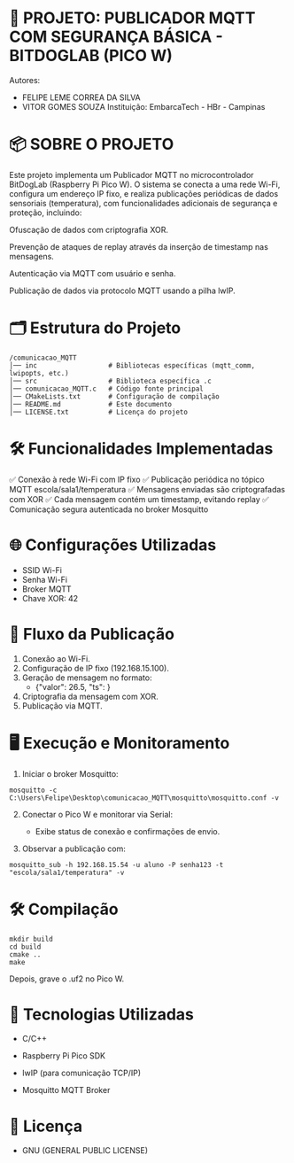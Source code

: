 # 📄 PROJETO: PUBLICADOR MQTT COM SEGURANÇA BÁSICA - BITDOGLAB (PICO W)

Autores: 
- FELIPE LEME CORREA DA SILVA
- VITOR GOMES SOUZA
Instituição: EmbarcaTech - HBr - Campinas

# 📦 SOBRE O PROJETO

Este projeto implementa um Publicador MQTT no microcontrolador BitDogLab (Raspberry Pi Pico W). O sistema se conecta a uma rede Wi-Fi, configura um endereço IP fixo, e realiza publicações periódicas de dados sensoriais (temperatura), com funcionalidades adicionais de segurança e proteção, incluindo:

Ofuscação de dados com criptografia XOR.

Prevenção de ataques de replay através da inserção de timestamp nas mensagens.

Autenticação via MQTT com usuário e senha.

Publicação de dados via protocolo MQTT usando a pilha lwIP.

# 🗂️ Estrutura do Projeto

```
/comunicacao_MQTT
│── inc                  # Bibliotecas específicas (mqtt_comm, lwipopts, etc.)
│── src                  # Biblioteca específica .c
│── comunicacao_MQTT.c   # Código fonte principal
│── CMakeLists.txt       # Configuração de compilação
│── README.md            # Este documento
│── LICENSE.txt          # Licença do projeto
``` 

# 🛠️ Funcionalidades Implementadas

✅ Conexão à rede Wi-Fi com IP fixo
✅ Publicação periódica no tópico MQTT escola/sala1/temperatura
✅ Mensagens enviadas são criptografadas com XOR
✅ Cada mensagem contém um timestamp, evitando replay
✅ Comunicação segura autenticada no broker Mosquitto

# 🌐 Configurações Utilizadas

- SSID Wi-Fi
- Senha Wi-Fi
- Broker MQTT
- Chave XOR: 42

# 🔗 Fluxo da Publicação

1. Conexão ao Wi-Fi.
2. Configuração de IP fixo (192.168.15.100).
3. Geração de mensagem no formato:
    - {"valor": 26.5, "ts": <timestamp>}
4. Criptografia da mensagem com XOR.
5. Publicação via MQTT.

# 🖥️ Execução e Monitoramento

1. Iniciar o broker Mosquitto:
```
mosquitto -c C:\Users\Felipe\Desktop\comunicacao_MQTT\mosquitto\mosquitto.conf -v
```

2. Conectar o Pico W e monitorar via Serial:

    - Exibe status de conexão e confirmações de envio.

3. Observar a publicação com:
```
mosquitto_sub -h 192.168.15.54 -u aluno -P senha123 -t "escola/sala1/temperatura" -v
```

# 🛠️ Compilação

```
mkdir build
cd build
cmake ..
make
```

Depois, grave o .uf2 no Pico W.

# 📌 Tecnologias Utilizadas

- C/C++

- Raspberry Pi Pico SDK

- lwIP (para comunicação TCP/IP)

- Mosquitto MQTT Broker

# 📜 Licença

- GNU (GENERAL PUBLIC LICENSE) 
